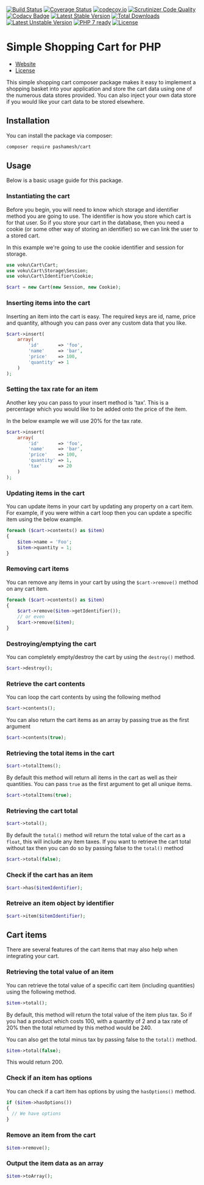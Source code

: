 [![Build Status](https://api.travis-ci.org/pashamesh/cart.svg?branch=master)](https://travis-ci.org/pashamesh/cart)
[![Coverage Status](https://coveralls.io/repos/github/pashamesh/cart/badge.svg?branch=master)](https://coveralls.io/github/pashamesh/cart?branch=master)
[![codecov.io](https://codecov.io/github/pashamesh/cart/coverage.svg?branch=master)](https://codecov.io/github/pashamesh/cart?branch=master)
[![Scrutinizer Code Quality](https://scrutinizer-ci.com/g/pashamesh/cart/badges/quality-score.png?b=master)](https://scrutinizer-ci.com/g/pashamesh/cart/?branch=master)
[![Codacy Badge](https://app.codacy.com/project/badge/Grade/93b100f30e9d49a2a827ad35b559b292)](https://www.codacy.com/manual/pashamesh/cart?utm_source=github.com&amp;utm_medium=referral&amp;utm_content=pashamesh/cart&amp;utm_campaign=Badge_Grade)
[![Latest Stable Version](https://poser.pugx.org/pashamesh/cart/v/stable)](https://packagist.org/packages/pashamesh/cart)
[![Total Downloads](https://poser.pugx.org/pashamesh/cart/downloads)](https://packagist.org/packages/pashamesh/cart)
[![Latest Unstable Version](https://poser.pugx.org/pashamesh/cart/v/unstable)](https://packagist.org/packages/pashamesh/cart)
[![PHP 7 ready](http://php7ready.timesplinter.ch/voku/cart/badge.svg)](https://travis-ci.org/voku/pashamesh)
[![License](https://poser.pugx.org/pashamesh/cart/license)](https://packagist.org/packages/pashamesh/cart)

# Simple Shopping Cart for PHP

* [Website](https://github.com/pashamesh/cart)
* [License](https://github.com/pashamesh/cart/master/LICENSE)

This simple shopping cart composer package makes it easy to implement a shopping basket into your application and
store the cart data using one of the numerous data stores provided. You can also inject your own data store if you
would like your cart data to be stored elsewhere.

## Installation
You can install the package via composer:
```bash
composer require pashamesh/cart
```

## Usage
Below is a basic usage guide for this package.

### Instantiating the cart
Before you begin, you will need to know which storage and identifier method you are going to use. The identifier is
how you store which cart is for that user. So if you store your cart in the database, then you need a cookie (or some
other way of storing an identifier) so we can link the user to a stored cart.

In this example we're going to use the cookie identifier and session for storage.

```php
use voku\Cart\Cart;
use voku\Cart\Storage\Session;
use voku\Cart\Identifier\Cookie;

$cart = new Cart(new Session, new Cookie);
```

### Inserting items into the cart
Inserting an item into the cart is easy. The required keys are id, name, price and quantity, although you can pass
over any custom data that you like.
```php
$cart->insert(
    array(
        'id'       => 'foo',
        'name'     => 'bar',
        'price'    => 100,
        'quantity' => 1
    )
);
```

### Setting the tax rate for an item
Another key you can pass to your insert method is 'tax'. This is a percentage which you would like to be added onto
the price of the item.

In the below example we will use 20% for the tax rate.

```php
$cart->insert(
    array(
        'id'       => 'foo',
        'name'     => 'bar',
        'price'    => 100,
        'quantity' => 1,
        'tax'      => 20
    )
);
```

### Updating items in the cart
You can update items in your cart by updating any property on a cart item. For example, if you were within a
cart loop then you can update a specific item using the below example.
```php
foreach ($cart->contents() as $item)
{
    $item->name = 'Foo';
    $item->quantity = 1;
}
```

### Removing cart items
You can remove any items in your cart by using the `$cart->remove()` method on any cart item.
```php
foreach ($cart->contents() as $item)
{
    $cart->remove($item->getIdentifier());
    // or even
    $cart->remove($item);
}
```

### Destroying/emptying the cart
You can completely empty/destroy the cart by using the `destroy()` method.
```php
$cart->destroy();
```

### Retrieve the cart contents
You can loop the cart contents by using the following method
```php
$cart->contents();
```

You can also return the cart items as an array by passing true as the first argument
```php
$cart->contents(true);
```

### Retrieving the total items in the cart
```php
$cart->totalItems();
```

By default this method will return all items in the cart as well as their quantities. You can pass `true`
as the first argument to get all unique items.
```php
$cart->totalItems(true);
```

### Retrieving the cart total
```php
$cart->total();
```

By default the `total()` method will return the total value of the cart as a `float`, this will include
any item taxes. If you want to retrieve the cart total without tax then you can do so by passing false to the
`total()` method
```php
$cart->total(false);
```

### Check if the cart has an item
```php
$cart->has($itemIdentifier);
```

### Retreive an item object by identifier
```php
$cart->item($itemIdentifier);
```

## Cart items
There are several features of the cart items that may also help when integrating your cart.

### Retrieving the total value of an item
You can retrieve the total value of a specific cart item (including quantities) using the following method.
```php
$item->total();
```

By default, this method will return the total value of the item plus tax. So if you had a product which costs 100,
with a quantity of 2 and a tax rate of 20% then the total returned by this method would be 240.

You can also get the total minus tax by passing false to the `total()` method.
```php
$item->total(false);
```

This would return 200.

### Check if an item has options
You can check if a cart item has options by using the `hasOptions()` method.

```php
if ($item->hasOptions())
{
  // We have options
}
```

### Remove an item from the cart
```php
$item->remove();
```

### Output the item data as an array
```php
$item->toArray();
```
